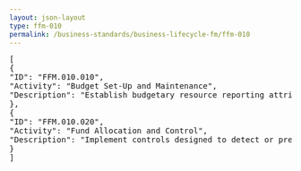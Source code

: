 ```yaml
---
layout: json-layout
type: ffm-010
permalink: /business-standards/business-lifecycle-fm/ffm-010
---
```

<pre>
[
{
"ID": "FFM.010.010",
"Activity": "Budget Set-Up and Maintenance",
"Description": "Establish budgetary resource reporting attributes; Record appropriated fund subdivisions before any of the appropriated funds are expended; Includes recording appropriation warrants, apportionments, allotments, allowances, allocations, reapportionments, transfer allocations, continuing resolutions, rescissions, and reprogramming actions; Includes setting up direct and reimbursable funding."
},
{
"ID": "FFM.010.020",
"Activity": "Fund Allocation and Control",
"Description": "Implement controls designed to detect or prevent overspending for defined accounting segments; Execute statutory limitation control of funds restricting obligations and expenditures to amounts authorized by law; Execute administrative control of funds restricting obligation and expenditure from each account to the lower of the amount apportioned by OMB or the amount available for obligation and/or expenditure; Update funds control rules"
}
]
</pre>